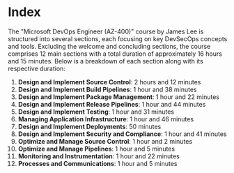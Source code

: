 # Index

The "Microsoft DevOps Engineer (AZ-400)" course by James Lee is structured into several sections, each focusing on key DevSecOps concepts and tools. Excluding the welcome and concluding sections, the course comprises 12 main sections with a total duration of approximately 16 hours and 15 minutes. Below is a breakdown of each section along with its respective duration:

1. **Design and Implement Source Control**: 2 hours and 12 minutes
2. **Design and Implement Build Pipelines**: 1 hour and 38 minutes
3. **Design and Implement Package Management**: 1 hour and 22 minutes
4. **Design and Implement Release Pipelines**: 1 hour and 44 minutes
5. **Design and Implement Testing**: 1 hour and 31 minutes
6. **Managing Application Infrastructure**: 1 hour and 46 minutes
7. **Design and Implement Deployments**: 50 minutes
8. **Design and Implement Security and Compliance**: 1 hour and 41 minutes
9. **Optimize and Manage Source Control**: 1 hour and 2 minutes
10. **Optimize and Manage Pipelines**: 1 hour and 5 minutes
11. **Monitoring and Instrumentation**: 1 hour and 22 minutes
12. **Processes and Communications**: 1 hour and 5 minutes
